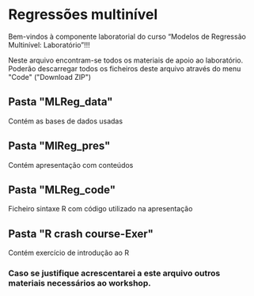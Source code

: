 # Regressões multinível
Bem-vindos à componente laboratorial do curso “Modelos de Regressão Multinível: Laboratório”!!!

Neste arquivo encontram-se todos os materiais de apoio ao laboratório.
Poderão descarregar todos os ficheiros deste arquivo através do menu "Code" ("Download ZIP")

## Pasta "MLReg_data"
Contém as bases de dados usadas

## Pasta "MlReg_pres"
Contém apresentação com conteúdos

## Pasta "MLReg_code"
Ficheiro sintaxe R com código utilizado na apresentação

## Pasta "R crash course-Exer"
Contém exercício de introdução ao R

### Caso se justifique acrescentarei a este arquivo outros materiais necessários ao workshop.
